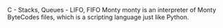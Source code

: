 C - Stacks, Queues - LIFO, FIFO
Monty
monty is an interpreter of Monty ByteCodes files, which is a scripting language just like Python.
